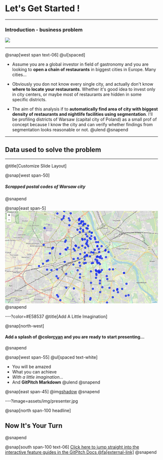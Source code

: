 # Let's Get Started !

---
### **Introduction - business problem**

![](assets/img/presentation.png)


---

@snap[west span text-06]
@ul[spaced]
- Assume you are a global investor in field of gastronomy and you are looking to **open a chain of restaurants** in biggest cities in Europe. Many cities...


- Obviously you don not know every single city, and actually don't know **where to locate your restaurants**. Whether it's good idea to invest only in city centers, or maybe most of restaurants are hidden in some specific districts.


- The aim of this analysis if to **automatically find area of city with biggest density of restaurants and nightlife facilities using segmentation**. I'll be profiling districts of Warsaw (capital city of Poland) as a small prof of concept because I know the city and can verify whether findings from segmentation looks reasonable or not.
@ulend
@snapend

---

## Data used to solve the problem

---

@title[Customize Slide Layout]

@snap[west span-50]
##### Scrapped postal codes of Warsaw city
@snapend

@snap[east span-5]
![](assets/img/map1s.png)
@snapend

---?color=#E58537
@title[Add A Little Imagination]

@snap[north-west]
#### Add a splash of @color[cyan](**color**) and you are ready to start presenting...
@snapend

@snap[west span-55]
@ul[spaced text-white]
- You will be amazed
- What you can achieve
- *With a little imagination...*
- And **GitPitch Markdown**
@ulend
@snapend

@snap[east span-45]
@img[shadow](assets/img/conference.png)
@snapend

---?image=assets/img/presenter.jpg

@snap[north span-100 headline]
## Now It's Your Turn
@snapend

@snap[south span-100 text-06]
[Click here to jump straight into the interactive feature guides in the GitPitch Docs @fa[external-link]](https://gitpitch.com/docs/getting-started/tutorial/)
@snapend
